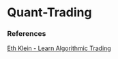# Quant-Trading


### References
[Eth Klein - Learn Algorithmic Trading](https://www.youtube.com/watch?v=OjiL6JMX-U8)
